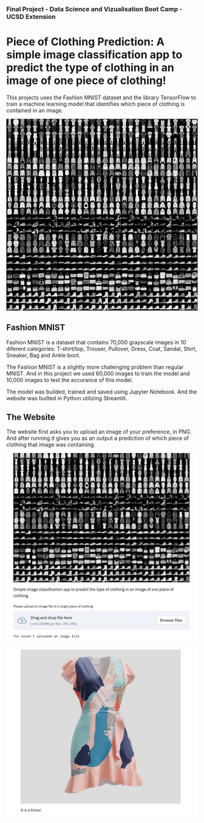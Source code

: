 ### Final Project - Data Science and Vizualisation Boot Camp - UCSD Extension

# Piece of Clothing Prediction: A simple image classification app to predict the type of clothing in an image of one piece of clothing!

This projects uses the Fashion MNIST dataset and the library TensorFlow to train a machine learning model that identifies which piece of clothing is contained in an image.

![Fashion MNIST samples](images/default_pic.png)

## Fashion MNIST

Fashion MNIST is a dataset that contains 70,000 grayscale images in 10 diferent categories: T-shirt/top, Trouser, Pullover, Dress, Coat, Sandal, Shirt, Sneaker, Bag and Ankle boot.

The Fashion MNIST is a slightly more challenging problem than regular MNIST. And in this project we used 60,000 images to train the model and 10,000 images to test the accurance of this model.

The model was builded, trained and saved using Jupyter Notebook. And the website was builted in Python utilizing Streamlit.


## The Website

The website first asks you to upload an image of your preference, in PNG. And after running it gives you as an output a prediction of which piece of clothing that image was containing.

![Website](images/website.png)

![Website Output](images/website_result.png)


